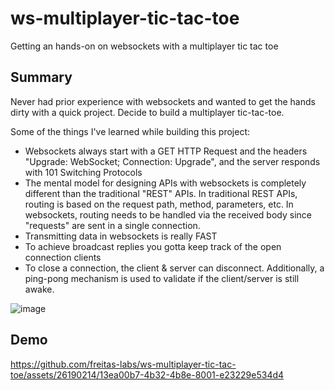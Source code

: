 # ws-multiplayer-tic-tac-toe

Getting an hands-on on websockets with a multiplayer tic tac toe

## Summary

Never had prior experience with websockets and wanted to get the hands dirty with a quick project. Decide to build a multiplayer tic-tac-toe.

Some of the things I've learned while building this project:

- Websockets always start with a GET HTTP Request and the headers "Upgrade: WebSocket; Connection: Upgrade", and the server responds with 101 Switching Protocols
- The mental model for designing APIs with websockets is completely different than the traditional "REST" APIs. In traditional REST APIs, routing is based on the request path, method, parameters, etc. In websockets, routing needs to be handled via the received body since "requests" are sent in a single connection.
- Transmitting data in websockets is really FAST
- To achieve broadcast replies you gotta keep track of the open connection clients
- To close a connection, the client & server can disconnect. Additionally, a ping-pong mechanism is used to validate if the client/server is still awake.

![image](https://github.com/freitas-labs/ws-multiplayer-tic-tac-toe/assets/26190214/f5094011-9b9d-45bc-a944-85be123bf387)

## Demo

https://github.com/freitas-labs/ws-multiplayer-tic-tac-toe/assets/26190214/13ea00b7-4b32-4b8e-8001-e23229e534d4
